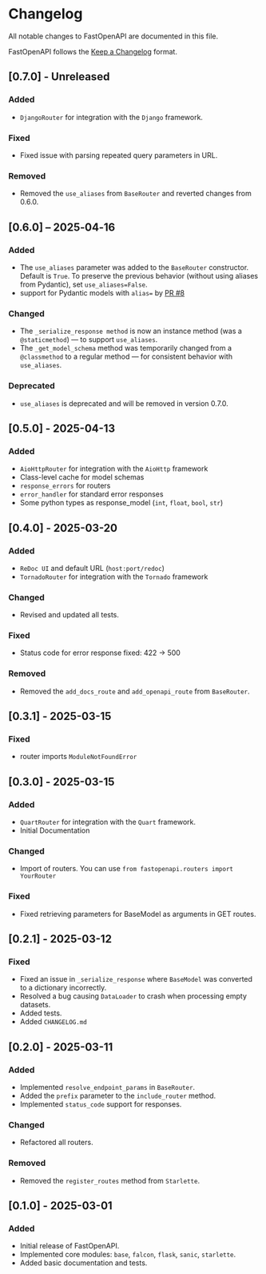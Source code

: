 # Changelog

All notable changes to FastOpenAPI are documented in this file.

FastOpenAPI follows the [Keep a Changelog](https://keepachangelog.com/en/1.0.0/) format.

## [0.7.0] - Unreleased

### Added
- `DjangoRouter` for integration with the `Django` framework.

### Fixed
- Fixed issue with parsing repeated query parameters in URL.

### Removed
- Removed the `use_aliases` from `BaseRouter` and reverted changes from 0.6.0.

## [0.6.0] – 2025‑04‑16

### Added
- The `use_aliases` parameter was added to the `BaseRouter` constructor. Default is `True`. To preserve the previous behavior (without using aliases from Pydantic), set `use_aliases=False`.
- support for Pydantic models with `alias=` by [PR #8](https://github.com/mr-fatalyst/fastopenapi/pull/8)

### Changed
- The `_serialize_response method` is now an instance method (was a `@staticmethod`) — to support `use_aliases`.
- The `_get_model_schema` method was temporarily changed from a `@classmethod` to a regular method — for consistent behavior with `use_aliases`.

### Deprecated
- `use_aliases` is deprecated and will be removed in version 0.7.0.

## [0.5.0] - 2025-04-13

### Added
- `AioHttpRouter` for integration with the `AioHttp` framework
- Class-level cache for model schemas
- `response_errors` for routers
- `error_handler` for standard error responses
- Some python types as response_model (`int`, `float`, `bool`, `str`)

## [0.4.0] - 2025-03-20

### Added
- `ReDoc UI` and default URL (`host:port/redoc`)
- `TornadoRouter` for integration with the `Tornado` framework

### Changed
- Revised and updated all tests.

### Fixed
- Status code for error response fixed: 422 -> 500

### Removed
- Removed the `add_docs_route` and `add_openapi_route` from `BaseRouter`.

## [0.3.1] - 2025-03-15

### Fixed
- router imports `ModuleNotFoundError`

## [0.3.0] - 2025-03-15

### Added
- `QuartRouter` for integration with the `Quart` framework.
- Initial Documentation

### Changed
- Import of routers. You can use `from fastopenapi.routers import YourRouter`

### Fixed
- Fixed retrieving parameters for BaseModel as arguments in GET routes.

## [0.2.1] - 2025-03-12

### Fixed
- Fixed an issue in `_serialize_response` where `BaseModel` was converted to a dictionary incorrectly.
- Resolved a bug causing `DataLoader` to crash when processing empty datasets.
- Added tests.
- Added `CHANGELOG.md`

## [0.2.0] - 2025-03-11

### Added
- Implemented `resolve_endpoint_params` in `BaseRouter`.
- Added the `prefix` parameter to the `include_router` method.
- Implemented `status_code` support for responses.

### Changed
- Refactored all routers.

### Removed
- Removed the `register_routes` method from `Starlette`.

## [0.1.0] - 2025-03-01

### Added
- Initial release of FastOpenAPI.
- Implemented core modules: `base`, `falcon`, `flask`, `sanic`, `starlette`.
- Added basic documentation and tests.
